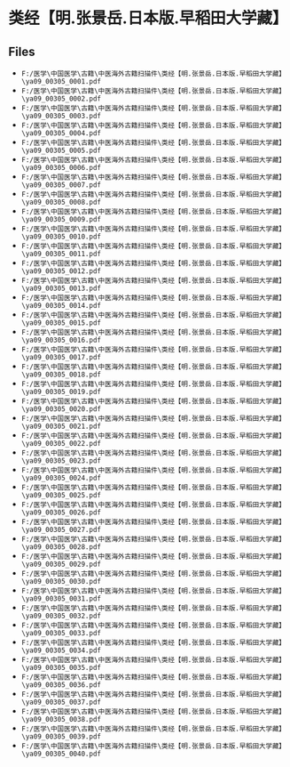 # 类经【明.张景岳.日本版.早稻田大学藏】

## Files

- `F:/医学\中国医学\古籍\中医海外古籍扫描件\类经【明.张景岳.日本版.早稻田大学藏】\ya09_00305_0001.pdf`
- `F:/医学\中国医学\古籍\中医海外古籍扫描件\类经【明.张景岳.日本版.早稻田大学藏】\ya09_00305_0002.pdf`
- `F:/医学\中国医学\古籍\中医海外古籍扫描件\类经【明.张景岳.日本版.早稻田大学藏】\ya09_00305_0003.pdf`
- `F:/医学\中国医学\古籍\中医海外古籍扫描件\类经【明.张景岳.日本版.早稻田大学藏】\ya09_00305_0004.pdf`
- `F:/医学\中国医学\古籍\中医海外古籍扫描件\类经【明.张景岳.日本版.早稻田大学藏】\ya09_00305_0005.pdf`
- `F:/医学\中国医学\古籍\中医海外古籍扫描件\类经【明.张景岳.日本版.早稻田大学藏】\ya09_00305_0006.pdf`
- `F:/医学\中国医学\古籍\中医海外古籍扫描件\类经【明.张景岳.日本版.早稻田大学藏】\ya09_00305_0007.pdf`
- `F:/医学\中国医学\古籍\中医海外古籍扫描件\类经【明.张景岳.日本版.早稻田大学藏】\ya09_00305_0008.pdf`
- `F:/医学\中国医学\古籍\中医海外古籍扫描件\类经【明.张景岳.日本版.早稻田大学藏】\ya09_00305_0009.pdf`
- `F:/医学\中国医学\古籍\中医海外古籍扫描件\类经【明.张景岳.日本版.早稻田大学藏】\ya09_00305_0010.pdf`
- `F:/医学\中国医学\古籍\中医海外古籍扫描件\类经【明.张景岳.日本版.早稻田大学藏】\ya09_00305_0011.pdf`
- `F:/医学\中国医学\古籍\中医海外古籍扫描件\类经【明.张景岳.日本版.早稻田大学藏】\ya09_00305_0012.pdf`
- `F:/医学\中国医学\古籍\中医海外古籍扫描件\类经【明.张景岳.日本版.早稻田大学藏】\ya09_00305_0013.pdf`
- `F:/医学\中国医学\古籍\中医海外古籍扫描件\类经【明.张景岳.日本版.早稻田大学藏】\ya09_00305_0014.pdf`
- `F:/医学\中国医学\古籍\中医海外古籍扫描件\类经【明.张景岳.日本版.早稻田大学藏】\ya09_00305_0015.pdf`
- `F:/医学\中国医学\古籍\中医海外古籍扫描件\类经【明.张景岳.日本版.早稻田大学藏】\ya09_00305_0016.pdf`
- `F:/医学\中国医学\古籍\中医海外古籍扫描件\类经【明.张景岳.日本版.早稻田大学藏】\ya09_00305_0017.pdf`
- `F:/医学\中国医学\古籍\中医海外古籍扫描件\类经【明.张景岳.日本版.早稻田大学藏】\ya09_00305_0018.pdf`
- `F:/医学\中国医学\古籍\中医海外古籍扫描件\类经【明.张景岳.日本版.早稻田大学藏】\ya09_00305_0019.pdf`
- `F:/医学\中国医学\古籍\中医海外古籍扫描件\类经【明.张景岳.日本版.早稻田大学藏】\ya09_00305_0020.pdf`
- `F:/医学\中国医学\古籍\中医海外古籍扫描件\类经【明.张景岳.日本版.早稻田大学藏】\ya09_00305_0021.pdf`
- `F:/医学\中国医学\古籍\中医海外古籍扫描件\类经【明.张景岳.日本版.早稻田大学藏】\ya09_00305_0022.pdf`
- `F:/医学\中国医学\古籍\中医海外古籍扫描件\类经【明.张景岳.日本版.早稻田大学藏】\ya09_00305_0023.pdf`
- `F:/医学\中国医学\古籍\中医海外古籍扫描件\类经【明.张景岳.日本版.早稻田大学藏】\ya09_00305_0024.pdf`
- `F:/医学\中国医学\古籍\中医海外古籍扫描件\类经【明.张景岳.日本版.早稻田大学藏】\ya09_00305_0025.pdf`
- `F:/医学\中国医学\古籍\中医海外古籍扫描件\类经【明.张景岳.日本版.早稻田大学藏】\ya09_00305_0026.pdf`
- `F:/医学\中国医学\古籍\中医海外古籍扫描件\类经【明.张景岳.日本版.早稻田大学藏】\ya09_00305_0027.pdf`
- `F:/医学\中国医学\古籍\中医海外古籍扫描件\类经【明.张景岳.日本版.早稻田大学藏】\ya09_00305_0028.pdf`
- `F:/医学\中国医学\古籍\中医海外古籍扫描件\类经【明.张景岳.日本版.早稻田大学藏】\ya09_00305_0029.pdf`
- `F:/医学\中国医学\古籍\中医海外古籍扫描件\类经【明.张景岳.日本版.早稻田大学藏】\ya09_00305_0030.pdf`
- `F:/医学\中国医学\古籍\中医海外古籍扫描件\类经【明.张景岳.日本版.早稻田大学藏】\ya09_00305_0031.pdf`
- `F:/医学\中国医学\古籍\中医海外古籍扫描件\类经【明.张景岳.日本版.早稻田大学藏】\ya09_00305_0032.pdf`
- `F:/医学\中国医学\古籍\中医海外古籍扫描件\类经【明.张景岳.日本版.早稻田大学藏】\ya09_00305_0033.pdf`
- `F:/医学\中国医学\古籍\中医海外古籍扫描件\类经【明.张景岳.日本版.早稻田大学藏】\ya09_00305_0034.pdf`
- `F:/医学\中国医学\古籍\中医海外古籍扫描件\类经【明.张景岳.日本版.早稻田大学藏】\ya09_00305_0035.pdf`
- `F:/医学\中国医学\古籍\中医海外古籍扫描件\类经【明.张景岳.日本版.早稻田大学藏】\ya09_00305_0036.pdf`
- `F:/医学\中国医学\古籍\中医海外古籍扫描件\类经【明.张景岳.日本版.早稻田大学藏】\ya09_00305_0037.pdf`
- `F:/医学\中国医学\古籍\中医海外古籍扫描件\类经【明.张景岳.日本版.早稻田大学藏】\ya09_00305_0038.pdf`
- `F:/医学\中国医学\古籍\中医海外古籍扫描件\类经【明.张景岳.日本版.早稻田大学藏】\ya09_00305_0039.pdf`
- `F:/医学\中国医学\古籍\中医海外古籍扫描件\类经【明.张景岳.日本版.早稻田大学藏】\ya09_00305_0040.pdf`
